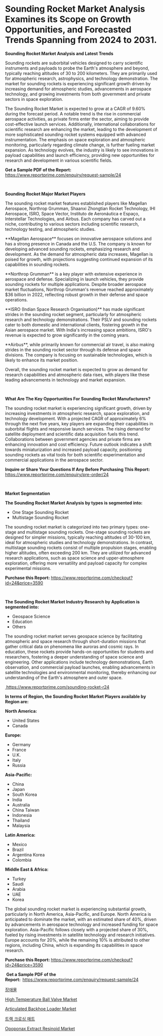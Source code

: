 <p><h1>Sounding Rocket Market Analysis Examines its Scope on Growth Opportunities, and Forecasted Trends Spanning from 2024 to 2031.</h1></p><p><strong>Sounding Rocket Market Analysis and Latest Trends</strong></p>
<p><p>Sounding rockets are suborbital vehicles designed to carry scientific instruments and payloads to probe the Earth's atmosphere and beyond, typically reaching altitudes of 30 to 200 kilometers. They are primarily used for atmospheric research, astrophysics, and technology demonstration. The market for sounding rockets is experiencing significant growth driven by increasing demand for atmospheric studies, advancements in aerospace technology, and growing investments from both government and private sectors in space exploration.</p><p>The Sounding Rocket Market is expected to grow at a CAGR of 9.60% during the forecast period. A notable trend is the rise in commercial aerospace activities, as private firms enter the sector, aiming to provide cost-effective launch services. Additionally, international collaborations for scientific research are enhancing the market, leading to the development of more sophisticated sounding rocket systems equipped with advanced instrumentation. The emphasis on space exploration and atmospheric monitoring, particularly regarding climate change, is further fueling market expansion. As technology evolves, the industry is likely to see innovations in payload capabilities and launch efficiency, providing new opportunities for research and development in various scientific fields.</p></p>
<p><strong>Get a Sample PDF of the Report:&nbsp;</strong> <a href="https://www.reportprime.com/enquiry/request-sample/24">https://www.reportprime.com/enquiry/request-sample/24</a></p>
<p>&nbsp;</p>
<p><strong>Sounding Rocket Major Market Players</strong></p>
<p><p>The sounding rocket market features established players like Magellan Aerospace, Northrop Grumman, Shaanxi Zhongtian Rocket Technology, IHI Aerospace, ISRO, Space Vector, Instituto de Aeronáutica e Espaço, Interstellar Technologies, and Airbus. Each company has carved out a niche, contributing to various sectors including scientific research, technology testing, and atmospheric studies.</p><p>**Magellan Aerospace** focuses on innovative aerospace solutions and has a strong presence in Canada and the U.S. The company is known for developing advanced sounding rockets, emphasizing research and development. As the demand for atmospheric data increases, Magellan is poised for growth, with projections suggesting continued expansion of its capabilities in sounding rockets.</p><p>**Northrop Grumman** is a key player with extensive experience in aerospace and defense. Specializing in launch vehicles, they provide sounding rockets for multiple applications. Despite broader aerospace market fluctuations, Northrop Grumman's revenue reached approximately $36 billion in 2022, reflecting robust growth in their defense and space operations.</p><p>**ISRO (Indian Space Research Organisation)** has made significant strides in the sounding rocket segment, particularly for atmospheric research and technology demonstrations. Their PSLV and sounding rockets cater to both domestic and international clients, fostering growth in the Asian aerospace market. With India's increasing space ambitions, ISRO's revenue is expected to grow significantly in the coming years.</p><p>**Airbus**, while primarily known for commercial air travel, is also making strides in the sounding rocket sector through its defense and space divisions. The company is focusing on sustainable technologies, which is likely to enhance its market position.</p><p>Overall, the sounding rocket market is expected to grow as demand for research capabilities and atmospheric data rises, with players like these leading advancements in technology and market expansion.</p></p>
<p>&nbsp;</p>
<p><strong>What Are The Key Opportunities For Sounding Rocket Manufacturers?</strong></p>
<p><p>The sounding rocket market is experiencing significant growth, driven by increasing investments in atmospheric research, space exploration, and technology development. With a projected CAGR of approximately 6% through the next five years, key players are expanding their capabilities in suborbital flights and responsive launch services. The rising demand for satellite deployment and scientific data acquisition fuels this trend. Collaborations between government agencies and private firms are enhancing innovation and cost efficiency. Future outlook indicates a shift towards miniaturization and increased payload capacity, positioning sounding rockets as vital tools for both scientific experimentation and commercial applications in the aerospace sector.</p></p>
<p><strong>Inquire or Share Your Questions If Any Before Purchasing This Report:</strong> <a href="https://www.reportprime.com/enquiry/pre-order/24">https://www.reportprime.com/enquiry/pre-order/24</a></p>
<p>&nbsp;</p>
<p><strong>Market Segmentation</strong></p>
<p><strong>The Sounding Rocket Market Analysis by types is segmented into:</strong></p>
<p><ul><li>One Stage Sounding Rocket</li><li>Multistage Sounding Rocket</li></ul></p>
<p><p>The sounding rocket market is categorized into two primary types: one-stage and multistage sounding rockets. One-stage sounding rockets are designed for simpler missions, typically reaching altitudes of 30-100 km, ideal for atmospheric studies and technology demonstrations. In contrast, multistage sounding rockets consist of multiple propulsion stages, enabling higher altitudes, often exceeding 200 km. They are utilized for advanced research applications, such as space science and upper-atmosphere exploration, offering more versatility and payload capacity for complex experimental missions.</p></p>
<p><strong>Purchase this Report:&nbsp;</strong><a href="https://www.reportprime.com/checkout?id=24&price=3590">https://www.reportprime.com/checkout?id=24&price=3590</a></p>
<p>&nbsp;</p>
<p><strong>The Sounding Rocket Market Industry Research by Application is segmented into:</strong></p>
<p><ul><li>Geospace Science</li><li>Education</li><li>Others</li></ul></p>
<p><p>The sounding rocket market serves geospace science by facilitating atmospheric and space research through short-duration missions that gather critical data on phenomena like auroras and cosmic rays. In education, these rockets provide hands-on opportunities for students and researchers, fostering a deeper understanding of space science and engineering. Other applications include technology demonstrations, Earth observation, and commercial payload launches, enabling advancements in satellite technologies and environmental monitoring, thereby enhancing our understanding of the Earth's atmosphere and outer space.</p></p>
<p><a href="https://www.reportprime.com/sounding-rocket-r24">&nbsp;https://www.reportprime.com/sounding-rocket-r24</a></p>
<p><strong>In terms of Region, the Sounding Rocket Market Players available by Region are:</strong></p>
<p>
    <p> <strong> North America: </strong>
        <ul>
            <li>United States</li>
            <li>Canada</li>
        </ul>
        </p> 
    <p> <strong> Europe: </strong>
        <ul>
            <li>Germany</li>
            <li>France</li>
            <li>U.K.</li>
            <li>Italy</li>
            <li>Russia</li>
        </ul>
        </p> 
    <p> <strong> Asia-Pacific: </strong>
        <ul>
            <li>China</li>
            <li>Japan</li>
            <li>South Korea</li>
            <li>India</li>
            <li>Australia</li>
            <li>China Taiwan</li>
            <li>Indonesia</li>
            <li>Thailand</li>
            <li>Malaysia</li>
        </ul>
        </p> 
    <p> <strong> Latin America: </strong>
        <ul>
            <li>Mexico</li>
            <li>Brazil</li>
            <li>Argentina Korea</li>
            <li>Colombia</li>
        </ul>
        </p> 
    <p> <strong> Middle East & Africa: </strong>
        <ul>
            <li>Turkey</li>
            <li>Saudi</li>
            <li>Arabia</li>
            <li>UAE</li>
            <li>Korea</li>
        </ul>
    </p>
    </p>
<p><p>The global sounding rocket market is experiencing substantial growth, particularly in North America, Asia-Pacific, and Europe. North America is anticipated to dominate the market, with an estimated share of 40%, driven by advancements in aerospace technology and increased funding for space exploration. Asia-Pacific follows closely with a projected share of 30%, fueled by rising investments in satellite technology and research initiatives. Europe accounts for 20%, while the remaining 10% is attributed to other regions, including China, which is expanding its capabilities in space research.</p></p>
<p><strong>Purchase this Report: </strong><a href="https://www.reportprime.com/checkout?id=24&price=3590">https://www.reportprime.com/checkout?id=24&price=3590</a></p>
<p>&nbsp;<strong>Get a Sample PDF of the Report:&nbsp;&nbsp;</strong><a href="https://www.reportprime.com/enquiry/request-sample/24">https://www.reportprime.com/enquiry/request-sample/24</a></p>
<p><strong></strong></p>
<p><p><a href="https://medium.com/@coremtymerich56566/2024%EB%85%84%EB%B6%80%ED%84%B0-2031%EB%85%84%EA%B9%8C%EC%A7%80%EC%9D%98-%EA%B8%80%EB%A1%9C%EB%B2%8C-%ED%97%88%EB%93%A4-%EC%8B%9C%EC%9E%A5-%ED%83%90%EC%83%89-%ED%8A%B8%EB%A0%8C%EB%93%9C%EC%97%90%EC%84%9C-%EC%A0%84%EB%9E%B5%EC%9C%BC%EB%A1%9C-e149c33ee286">장애물</a></p><p><a href="https://medium.com/@belaayi865/global-high-temperature-ball-valve-market-by-product-type-by-application-by-region-and-companies-3e092e05030a">High Temperature Ball Valve Market</a></p><p><a href="https://medium.com/@belaayi865/articulated-backhoe-loader-market-emerging-trends-and-future-prospects-for-period-from-2024-to-2031-4d66055a51e4">Articulated Backhoe Loader Market</a></p><p><a href="https://medium.com/@coremtymerich56566/%EA%B8%80%EB%A1%9C%EB%B2%8C-%ED%8A%B8%EB%9E%99-%ED%81%AC%EB%A1%9C%EC%8B%B1-%EB%A7%A4%ED%8A%B8-%EC%8B%9C%EC%9E%A5-%EA%B7%9C%EB%AA%A8-%EB%B0%8F-%EC%A0%90%EC%9C%A0%EC%9C%A8-%EB%B6%84%EC%84%9D-%EC%A0%9C%ED%92%88-%EC%9C%A0%ED%98%95%EB%B3%84-%EC%9D%91%EC%9A%A9-%ED%94%84%EB%A1%9C%EA%B7%B8%EB%9E%A8%EB%B3%84-%EC%A7%80%EC%97%AD%EB%B3%84-%EC%98%88%EC%B8%A1-2024-2031-f6ec920770ad">트랙 크로싱 매트</a></p><p><a href="https://issuu.com/reportprime-2/docs/opoponax-extract-resinoid-market-size-2030.pptx">Opoponax Extract Resinoid Market</a></p></p>